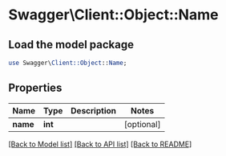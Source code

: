 # Swagger\Client::Object::Name

## Load the model package
```perl
use Swagger\Client::Object::Name;
```

## Properties
Name | Type | Description | Notes
------------ | ------------- | ------------- | -------------
**name** | **int** |  | [optional] 

[[Back to Model list]](../README.md#documentation-for-models) [[Back to API list]](../README.md#documentation-for-api-endpoints) [[Back to README]](../README.md)


